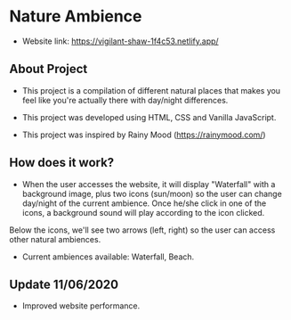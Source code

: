 # Nature Ambience

- Website link: https://vigilant-shaw-1f4c53.netlify.app/

## About Project

- This project is a compilation of different natural places that makes you feel like you're actually there with day/night differences.

- This project was developed using HTML, CSS and Vanilla JavaScript.

- This project was inspired by Rainy Mood (https://rainymood.com/)

## How does it work?

- When the user accesses the website, it will display "Waterfall" with a background image, plus two icons (sun/moon) so the user can change day/night of the current ambience. Once he/she click in one of the icons, a background sound will play according to the icon clicked. 

Below the icons, we'll see two arrows (left, right) so the user can access other natural ambiences.

- Current ambiences available: Waterfall, Beach.

## Update 11/06/2020

- Improved website performance.